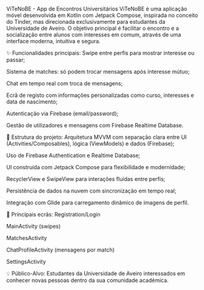 ViTeNoBE - App de Encontros Universitários
ViTeNoBE é uma aplicação móvel desenvolvida em Kotlin com Jetpack Compose, inspirada no conceito do Tinder, mas direcionada exclusivamente para estudantes da Universidade de Aveiro. O objetivo principal é facilitar o encontro e a socialização entre alunos com interesses em comum, através de uma interface moderna, intuitiva e segura.

✨ Funcionalidades principais:
Swipe entre perfis para mostrar interesse ou passar;

Sistema de matches: só podem trocar mensagens após interesse mútuo;

Chat em tempo real com troca de mensagens;

Ecrã de registo com informações personalizadas como curso, interesses e data de nascimento;

Autenticação via Firebase (email/password);

Gestão de utilizadores e mensagens com Firebase Realtime Database.

🧱 Estrutura do projeto:
Arquitetura MVVM com separação clara entre UI (Activities/Composables), lógica (ViewModels) e dados (Firebase);

Uso de Firebase Authentication e Realtime Database;

UI construída com Jetpack Compose para flexibilidade e modernidade;

RecyclerView e SwipeView para interações fluídas entre perfis;

Persistência de dados na nuvem com sincronização em tempo real;

Integração com Glide para carregamento dinâmico de imagens de perfil.

📱 Principais ecrãs:
Registration/Login

MainActivity (swipes)

MatchesActivity

ChatProfileActivity (mensagens por match)

SettingsActivity

💡 Público-Alvo:
Estudantes da Universidade de Aveiro interessados em conhecer novas pessoas dentro da sua comunidade académica.
